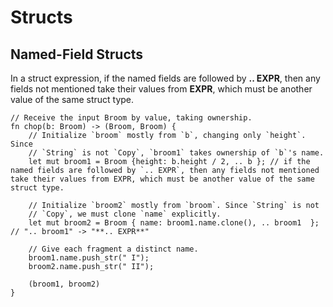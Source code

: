 # Structs
## Named-Field Structs
In a struct expression, if the named fields are followed by **.. EXPR**, then any fields not mentioned take their values from **EXPR**, which must be another value of the same struct type.

```
// Receive the input Broom by value, taking ownership.
fn chop(b: Broom) -> (Broom, Broom) {
    // Initialize `broom` mostly from `b`, changing only `height`. Since
    // `String` is not `Copy`, `broom1` takes ownership of `b`'s name.
    let mut broom1 = Broom {height: b.height / 2, .. b }; // if the named fields are followed by `.. EXPR`, then any fields not mentioned take their values from EXPR, which must be another value of the same struct type.

    // Initialize `broom2` mostly from `broom`. Since `String` is not
    // `Copy`, we must clone `name` explicitly.
    let mut broom2 = Broom { name: broom1.name.clone(), .. broom1  }; // ".. broom1" -> "**.. EXPR**"

    // Give each fragment a distinct name.
    broom1.name.push_str(" I");
    broom2.name.push_str(" II");

    (broom1, broom2)
}

```
